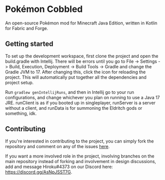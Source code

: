 # Pokémon Cobbled

An open-source Pokémon mod for Minecraft Java Edition, written in Kotlin for Fabric and Forge.

## Getting started

To set up the development workspace, first clone the project and open the build.gradle with Intellij.  There will be
errors until you go to File -> Settings -> Build, Execution, Deployment -> Build Tools -> Gradle and change the Gradle JVM
to 17. After changing this, click the icon for reloading the project. This will automatically
put together all the dependencies and project setup.

Run `gradlew genIntellijRuns`, and then in Intellij go to your run configurations, and change whichever you plan on
running to use a Java 17 JRE. runClient is as if you booted up in singleplayer, runServer is a server without a client,
and runData is for summoning the Eldritch gods or something, idk.

## Contributing

If you're interested in contributing to the project, you can simply fork the repository and comment on any of the issues 
[here](https://gitlab.com/cable-mc/pokemon-cobbled/-/issues?scope=all&state=opened&label_name[]=accepted&assignee_id=None).

If you want a more involved role in the project, involving branches on the main repository instead of forking and involvement
in design discussions, add and message Hiroku#4373 on our Discord here: https://discord.gg/AsNpJSST7G.

